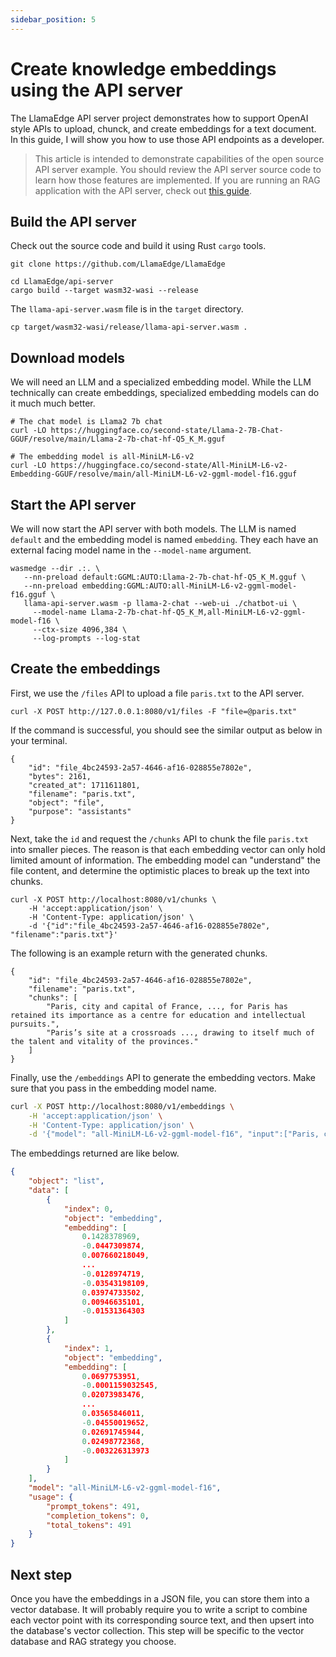 ```yaml
---
sidebar_position: 5
---
```


# Create knowledge embeddings using the API server

The LlamaEdge API server project demonstrates how to support OpenAI style APIs to upload, chunck, and create embeddings for a text document. In this guide, I will show you how to use those API endpoints as a developer.

> This article is intended to demonstrate capabilities of the open source API server example. You should review the API server source code to learn how those features are implemented. If you are running an RAG application with the API server, check out [this guide](../user-guide/server-side-rag/quick-start).

## Build the API server

Check out the source code and build it using Rust `cargo` tools.

```
git clone https://github.com/LlamaEdge/LlamaEdge

cd LlamaEdge/api-server
cargo build --target wasm32-wasi --release
```

The `llama-api-server.wasm` file is in the `target` directory.

```
cp target/wasm32-wasi/release/llama-api-server.wasm . 
```

## Download models

We will need an LLM and a specialized embedding model. While the LLM technically can create embeddings, specialized embedding models can do it much much better.

```
# The chat model is Llama2 7b chat
curl -LO https://huggingface.co/second-state/Llama-2-7B-Chat-GGUF/resolve/main/Llama-2-7b-chat-hf-Q5_K_M.gguf

# The embedding model is all-MiniLM-L6-v2
curl -LO https://huggingface.co/second-state/All-MiniLM-L6-v2-Embedding-GGUF/resolve/main/all-MiniLM-L6-v2-ggml-model-f16.gguf
```

## Start the API server

We will now start the API server with both models. The LLM is named `default` and the embedding model is named `embedding`. They each have an external facing model name in the `--model-name` argument.

```
wasmedge --dir .:. \
   --nn-preload default:GGML:AUTO:Llama-2-7b-chat-hf-Q5_K_M.gguf \
   --nn-preload embedding:GGML:AUTO:all-MiniLM-L6-v2-ggml-model-f16.gguf \
   llama-api-server.wasm -p llama-2-chat --web-ui ./chatbot-ui \
     --model-name Llama-2-7b-chat-hf-Q5_K_M,all-MiniLM-L6-v2-ggml-model-f16 \
     --ctx-size 4096,384 \
     --log-prompts --log-stat
```

## Create the embeddings

First, we use the `/files` API to upload a file `paris.txt` to the API server.

```
curl -X POST http://127.0.0.1:8080/v1/files -F "file=@paris.txt"
```

If the command is successful, you should see the similar output as below in your terminal.

```
{
    "id": "file_4bc24593-2a57-4646-af16-028855e7802e",
    "bytes": 2161,
    "created_at": 1711611801,
    "filename": "paris.txt",
    "object": "file",
    "purpose": "assistants"
}
```

Next, take the `id` and request the `/chunks` API to chunk the file `paris.txt` into smaller pieces. The reason is that each embedding vector can only hold limited amount of information. The embedding model can "understand" the file content, and determine the optimistic places to break up the text into chunks.

```
curl -X POST http://localhost:8080/v1/chunks \
    -H 'accept:application/json' \
    -H 'Content-Type: application/json' \
    -d '{"id":"file_4bc24593-2a57-4646-af16-028855e7802e", "filename":"paris.txt"}'
```

The following is an example return with the generated chunks.

```
{
    "id": "file_4bc24593-2a57-4646-af16-028855e7802e",
    "filename": "paris.txt",
    "chunks": [
        "Paris, city and capital of France, ..., for Paris has retained its importance as a centre for education and intellectual pursuits.",
        "Paris’s site at a crossroads ..., drawing to itself much of the talent and vitality of the provinces."
    ]
}
```

Finally, use the `/embeddings` API to generate the embedding vectors. Make sure that you pass in the embedding model name.

```bash
curl -X POST http://localhost:8080/v1/embeddings \
    -H 'accept:application/json' \
    -H 'Content-Type: application/json' \
    -d '{"model": "all-MiniLM-L6-v2-ggml-model-f16", "input":["Paris, city and capital of France, ..., for Paris has retained its importance as a centre for education and intellectual pursuits.", "Paris’s site at a crossroads ..., drawing to itself much of the talent and vitality of the provinces."]}'
```

The embeddings returned are like below.

```json
{
    "object": "list",
    "data": [
        {
            "index": 0,
            "object": "embedding",
            "embedding": [
                0.1428378969,
                -0.0447309874,
                0.007660218049,
                ...
                -0.0128974719,
                -0.03543198109,
                0.03974733502,
                0.00946635101,
                -0.01531364303
            ]
        },
        {
            "index": 1,
            "object": "embedding",
            "embedding": [
                0.0697753951,
                -0.0001159032545,
                0.02073983476,
                ...
                0.03565846011,
                -0.04550019652,
                0.02691745944,
                0.02498772368,
                -0.003226313973
            ]
        }
    ],
    "model": "all-MiniLM-L6-v2-ggml-model-f16",
    "usage": {
        "prompt_tokens": 491,
        "completion_tokens": 0,
        "total_tokens": 491
    }
}
```

## Next step

Once you have the embeddings in a JSON file, you can store them into a vector database. It will probably require you to write a script to combine each vector point with its corresponding source text, and then upsert into the database's vector collection. This step will be specific to the vector database and RAG strategy you choose.


